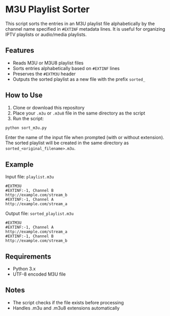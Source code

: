 # M3U Playlist Sorter

This script sorts the entries in an M3U playlist file alphabetically by the channel name specified in `#EXTINF` metadata lines. It is useful for organizing IPTV playlists or audio/media playlists.

## Features

- Reads M3U or M3U8 playlist files
- Sorts entries alphabetically based on `#EXTINF` lines
- Preserves the `#EXTM3U` header
- Outputs the sorted playlist as a new file with the prefix `sorted_`

## How to Use

1. Clone or download this repository
2. Place your `.m3u` or `.m3u8` file in the same directory as the script
3. Run the script:

```bash
python sort_m3u.py
```

Enter the name of the input file when prompted (with or without extension).
The sorted playlist will be created in the same directory as `sorted_<original_filename>.m3u`.

## Example

Input file: `playlist.m3u`

```plaintext
#EXTM3U
#EXTINF:-1, Channel B
http://example.com/stream_b
#EXTINF:-1, Channel A
http://example.com/stream_a
```

Output file: `sorted_playlist.m3u`

```plaintext
#EXTM3U
#EXTINF:-1, Channel A
http://example.com/stream_a
#EXTINF:-1, Channel B
http://example.com/stream_b
```

## Requirements

- Python 3.x
- UTF-8 encoded M3U file

## Notes

- The script checks if the file exists before processing
- Handles .m3u and .m3u8 extensions automatically
